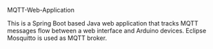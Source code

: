 MQTT-Web-Application

This is a Spring Boot based Java web application that tracks MQTT messages flow between a web interface and Arduino devices. Eclipse Mosquitto is used as MQTT broker.
